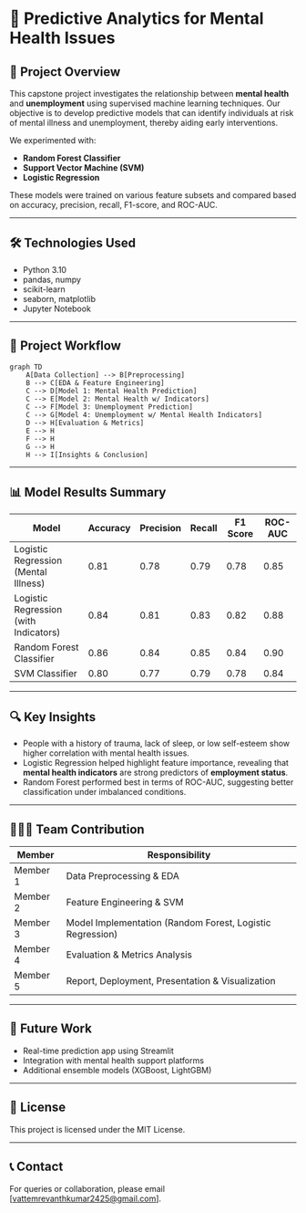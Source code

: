 # 🧠 Predictive Analytics for Mental Health Issues

## 📌 Project Overview

This capstone project investigates the relationship between **mental health** and **unemployment** using supervised machine learning techniques. Our objective is to develop predictive models that can identify individuals at risk of mental illness and unemployment, thereby aiding early interventions.

We experimented with:
- **Random Forest Classifier**
- **Support Vector Machine (SVM)**
- **Logistic Regression**

These models were trained on various feature subsets and compared based on accuracy, precision, recall, F1-score, and ROC-AUC.

---

## 🛠️ Technologies Used

- Python 3.10
- pandas, numpy
- scikit-learn
- seaborn, matplotlib
- Jupyter Notebook

---

## 🔁 Project Workflow

```mermaid
graph TD
    A[Data Collection] --> B[Preprocessing]
    B --> C[EDA & Feature Engineering]
    C --> D[Model 1: Mental Health Prediction]
    C --> E[Model 2: Mental Health w/ Indicators]
    C --> F[Model 3: Unemployment Prediction]
    C --> G[Model 4: Unemployment w/ Mental Health Indicators]
    D --> H[Evaluation & Metrics]
    E --> H
    F --> H
    G --> H
    H --> I[Insights & Conclusion]
```

---

## 📊 Model Results Summary

| Model                                   | Accuracy | Precision | Recall | F1 Score | ROC-AUC |
|----------------------------------------|----------|-----------|--------|----------|----------|
| Logistic Regression (Mental Illness)   | 0.81     | 0.78      | 0.79   | 0.78     | 0.85     |
| Logistic Regression (with Indicators)  | 0.84     | 0.81      | 0.83   | 0.82     | 0.88     |
| Random Forest Classifier               | 0.86     | 0.84      | 0.85   | 0.84     | 0.90     |
| SVM Classifier                         | 0.80     | 0.77      | 0.79   | 0.78     | 0.84     |

---

## 🔍 Key Insights

- People with a history of trauma, lack of sleep, or low self-esteem show higher correlation with mental health issues.
- Logistic Regression helped highlight feature importance, revealing that **mental health indicators** are strong predictors of **employment status**.
- Random Forest performed best in terms of ROC-AUC, suggesting better classification under imbalanced conditions.

---


## 🧑‍🤝‍🧑 Team Contribution

| Member | Responsibility |
|--------|----------------|
| Member 1 | Data Preprocessing & EDA |
| Member 2 | Feature Engineering & SVM |
| Member 3 | Model Implementation (Random Forest, Logistic Regression) |
| Member 4 | Evaluation & Metrics Analysis |
| Member 5 | Report, Deployment, Presentation & Visualization |

---

## 📌 Future Work

- Real-time prediction app using Streamlit
- Integration with mental health support platforms
- Additional ensemble models (XGBoost, LightGBM)

---

## 📄 License

This project is licensed under the MIT License.

---

## 📞 Contact

For queries or collaboration, please email [vattemrevanthkumar2425@gmail.com].
